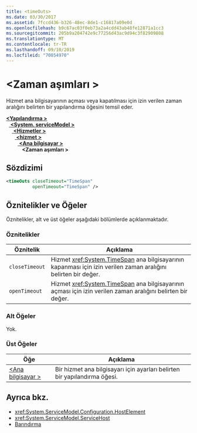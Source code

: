 ```yaml
---
title: <timeOuts>
ms.date: 03/30/2017
ms.assetid: 7fccd436-b326-48ec-8de1-c16817a09e0d
ms.openlocfilehash: b9c67ac03f0eb73a2a4cdd43ab48fe12871a1cc3
ms.sourcegitcommit: 205b9a204742e9c77256d43ac9d94c3f82909808
ms.translationtype: MT
ms.contentlocale: tr-TR
ms.lasthandoff: 09/10/2019
ms.locfileid: "70854970"
---
```

# <a name="timeouts"></a>\<Zaman aşımları >
Hizmet ana bilgisayarının açması veya kapatılması için izin verilen zaman aralığını belirten bir yapılandırma öğesini temsil eder.  
  
[ **\<Yapılandırma >** ](../configuration-element.md)\
&nbsp;&nbsp;[ **\<System. serviceModel >** ](system-servicemodel.md)\
&nbsp;&nbsp;&nbsp;&nbsp;[ **\<Hizmetler >** ](services.md)\
&nbsp;&nbsp;&nbsp;&nbsp;&nbsp;&nbsp;[ **\<hizmet >** ](service.md)\
&nbsp;&nbsp;&nbsp;&nbsp;&nbsp;&nbsp;&nbsp;&nbsp;[ **\<Ana bilgisayar >** ](host.md)\
&nbsp;&nbsp;&nbsp;&nbsp;&nbsp;&nbsp;&nbsp;&nbsp;&nbsp;&nbsp; **\<Zaman aşımları >**  
  
## <a name="syntax"></a>Sözdizimi  
  
```xml  
<timeOuts closeTimeout="TimeSpan"
          openTimeout="TimeSpan" />
```  
  
## <a name="attributes-and-elements"></a>Öznitelikler ve Öğeler  
 Öznitelikler, alt ve üst öğeler aşağıdaki bölümlerde açıklanmaktadır.  
  
### <a name="attributes"></a>Öznitelikler  
  
|Öznitelik|Açıklama|  
|---------------|-----------------|  
|`closeTimeout`|Hizmet <xref:System.TimeSpan> ana bilgisayarının kapanması için izin verilen zaman aralığını belirten bir değer.|  
|`openTimeout`|Hizmet <xref:System.TimeSpan> ana bilgisayarının açması için izin verilen zaman aralığını belirten bir değer.|  
  
### <a name="child-elements"></a>Alt Öğeler  
 Yok.  
  
### <a name="parent-elements"></a>Üst Öğeler  
  
|Öğe|Açıklama|  
|-------------|-----------------|  
|[\<Ana bilgisayar >](host.md)|Bir hizmet ana bilgisayarı için ayarları belirten bir yapılandırma öğesi.|  
  
## <a name="see-also"></a>Ayrıca bkz.

- <xref:System.ServiceModel.Configuration.HostElement>
- <xref:System.ServiceModel.ServiceHost>
- [Barındırma](../../../wcf/feature-details/hosting.md)
